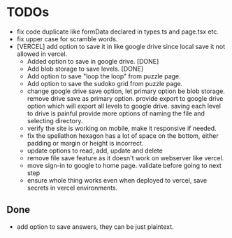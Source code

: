 # TODOs
- fix code duplicate like formData declared in types.ts and page.tsx etc.
- fix upper case for scramble words.
- [VERCEL] add option to save it in like google drive since local save it not allowed in vercel.
    - Added option to save in google drive. [DONE]
    - Add blob storage to save levels. [DONE]
    - Add option to save "loop the loop" from puzzle page.
    - Add option to save the sudoko grid from puzzle page.
    - change google drive save option, let primary option be blob storage.
      remove drive save as primary option.
      provide export to google drive option which will export all levels to google drive. saving each level to drive is painful
        provide more options of naming the file and selecting directory.
    - verify the site is working on mobile, make it responsive if needed.
    - fix the spellathon hexagon has a lot of space on the bottom, either padding or margin or height is incorrect.
    - update options to read, add, update and delete
    - remove file save feature as it doesn't work on webserver like vercel.
    - move sign-in to google to home page. validate before going to next step
    - ensure whole thing works even when deployed to vercel, save secrets in vercel environments.

## Done
- add option to save answers, they can be just plaintext.